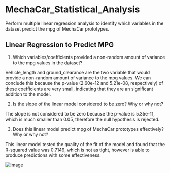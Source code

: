 # MechaCar_Statistical_Analysis
Perform multiple linear regression analysis to identify which variables in the dataset predict the mpg of MechaCar prototypes.


## Linear Regression to Predict MPG
1) Which variables/coefficients provided a non-random amount of variance to the mpg values in the dataset?

Vehicle_length and ground_clearance are the two variable that would provide a non-random amount of variance to the mpg values. We can conclude this because the p-value (2.60e-12 and 5.21e-08, respectively) of these coefficients are very small, indicating that they are an significant addition to the model.

2) Is the slope of the linear model considered to be zero? Why or why not?

The slope is not considered to be zero because the p-value is 5.35e-11, which is much smaller than 0.05, therefore the null hypothesis is rejected.

3) Does this linear model predict mpg of MechaCar prototypes effectively? Why or why not?

This linear model tested the quality of the fit of the model and found that the R-squared value was 0.7149, which is not as tight, however is able to produce predictions with some effectiveness. 

![image](https://user-images.githubusercontent.com/96396696/162599142-200dd4ad-192a-4192-87f6-99a894e4447c.png)

